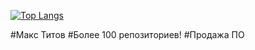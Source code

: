 [![Top Langs](https://github-readme-stats.vercel.app/api/top-langs/?username=Under4groos&layout=compact&theme=transparent&show_icons=true)](https://github.com/anuraghazra/github-readme-stats)
 
#Макс Титов
#Более 100 репозиториев!
#Продажа ПО
